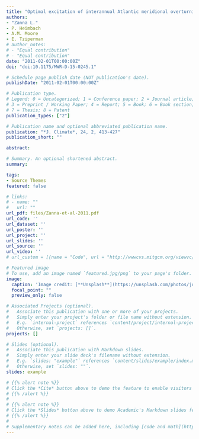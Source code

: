 ```yaml
---
title: "Optimal excitation of interannual Atlantic meridional overturning circulation variability"
authors:
- "Zanna L." 
- P. Heimbach 
- A.M. Moore 
- E. Tziperman
# author_notes:
# - "Equal contribution"
# - "Equal contribution"
date: "2011-02-01T00:00:00Z"
doi: "doi:10.1175/MWR-D-15-0245.1"

# Schedule page publish date (NOT publication's date).
publishDate: "2011-02-01T00:00:00Z"

# Publication type.
# Legend: 0 = Uncategorized; 1 = Conference paper; 2 = Journal article;
# 3 = Preprint / Working Paper; 4 = Report; 5 = Book; 6 = Book section;
# 7 = Thesis; 8 = Patent
publication_types: ["2"]

# Publication name and optional abbreviated publication name.
publication: "*J. Climate*, 24, 2, 413-427"
publication_short: ""

abstract: 

# Summary. An optional shortened abstract.
summary: 

tags:
- Source Themes
featured: false

# links:
# - name: ""
#   url: ""
url_pdf: files/Zanna-et-al-2011.pdf
url_code: ''
url_dataset: ''
url_poster: ''
url_project: ''
url_slides: ''
url_source: ''
url_video: ''
# url_custom = [{name = "Code", url = "http://wwwcvs.mitgcm.org/viewvc/MITgcm/MITgcm/pkg/admtlm/"}]

# Featured image
# To use, add an image named `featured.jpg/png` to your page's folder. 
image:
  caption: 'Image credit: [**Unsplash**](https://unsplash.com/photos/jdD8gXaTZsc)'
  focal_point: ""
  preview_only: false

# Associated Projects (optional).
#   Associate this publication with one or more of your projects.
#   Simply enter your project's folder or file name without extension.
#   E.g. `internal-project` references `content/project/internal-project/index.md`.
#   Otherwise, set `projects: []`.
projects: []

# Slides (optional).
#   Associate this publication with Markdown slides.
#   Simply enter your slide deck's filename without extension.
#   E.g. `slides: "example"` references `content/slides/example/index.md`.
#   Otherwise, set `slides: ""`.
slides: example

# {{% alert note %}}
# Click the *Cite* button above to demo the feature to enable visitors to import publication metadata into their reference management software.
# {{% /alert %}}
# 
# {{% alert note %}}
# Click the *Slides* button above to demo Academic's Markdown slides feature.
# {{% /alert %}}
# 
# Supplementary notes can be added here, including [code and math](https://sourcethemes.com/academic/docs/writing-markdown-latex/).
---
```


